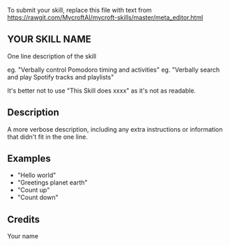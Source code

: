 To submit your skill, replace this file with text from 
https://rawgit.com/MycroftAI/mycroft-skills/master/meta_editor.html


## YOUR SKILL NAME
One line description of the skill

eg. "Verbally control Pomodoro timing and activities"
eg. "Verbally search and play Spotify tracks and playlists"

It's better not to use "This Skill does xxxx" as it's not as readable. 

## Description 
A more verbose description, including any extra instructions or
information that didn't fit in the one line.

## Examples 
* "Hello world"
* "Greetings planet earth"
* "Count up"
* "Count down"

## Credits 
Your name
